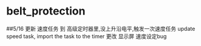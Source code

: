 # belt_protection
##5/16 
更新 速度任务 到  高级定时器里,没上升沿电平,触发一次速度任务
update speed task, import the task to the timer
更改 显示屏 速度设定bug 

